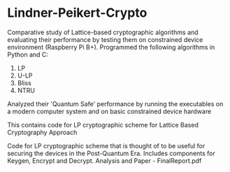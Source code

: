 # Lindner-Peikert-Crypto
Comparative study of Lattice-based cryptographic algorithms and evaluating their performance by testing them on constrained device environment (Raspberry Pi B+). Programmed the following algorithms in Python and C:

1. LP
2. U-LP
3. Bliss
4. NTRU

Analyzed their 'Quantum Safe' performance by running the executables on a modern computer system and  on basic constrained device hardware

This contains code for LP cryptographic scheme for Lattice Based Cryptography Approach 

Code for LP cryptographic scheme that is thought of to be useful for securing the devices in the Post-Quantum Era. Includes components for Keygen, Encrypt and Decrypt.
Analysis and Paper - FinalReport.pdf
